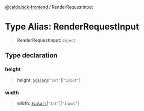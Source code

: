 [@caido/sdk-frontend](../index.md) / RenderRequestInput

# Type Alias: RenderRequestInput

> **RenderRequestInput**: `object`

## Type declaration

### height

> **height**: [`Scalars`](Scalars.md)\[`"Int"`\]\[`"input"`\]

### width

> **width**: [`Scalars`](Scalars.md)\[`"Int"`\]\[`"input"`\]
